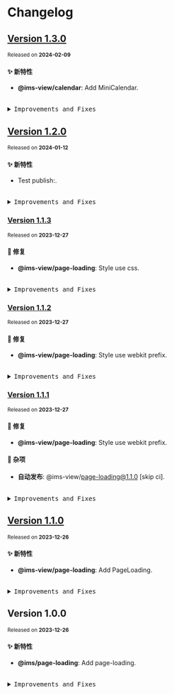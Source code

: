 # Changelog

## [Version&nbsp;1.3.0](https://github.com/eternallycyf/components/compare/@ims-view/page-loading@1.2.0...@ims-view/page-loading@1.3.0)

<sup>Released on **2024-02-09**</sup>

#### ✨ 新特性

- **@ims-view/calendar**: Add MiniCalendar.

<br/>

<details>
<summary><kbd>Improvements and Fixes</kbd></summary>

#### What's improved

- **@ims-view/calendar**: Add MiniCalendar ([6be604f](https://github.com/eternallycyf/components/commit/6be604f))

</details>

## [Version&nbsp;1.2.0](https://github.com/eternallycyf/components/compare/@ims-view/page-loading@1.1.3...@ims-view/page-loading@1.2.0)

<sup>Released on **2024-01-12**</sup>

#### ✨ 新特性

- Test publish:.

<br/>

<details>
<summary><kbd>Improvements and Fixes</kbd></summary>

#### What's improved

- Test publish: ([2a6716c](https://github.com/eternallycyf/components/commit/2a6716c))

</details>

### [Version&nbsp;1.1.3](https://github.com/eternallycyf/components/compare/@ims-view/page-loading@1.1.2...@ims-view/page-loading@1.1.3)

<sup>Released on **2023-12-27**</sup>

#### 🐛 修复

- **@ims-view/page-loading**: Style use css.

<br/>

<details>
<summary><kbd>Improvements and Fixes</kbd></summary>

#### What's fixed

- **@ims-view/page-loading**: Style use css ([3ce234a](https://github.com/eternallycyf/components/commit/3ce234a))

</details>

### [Version&nbsp;1.1.2](https://github.com/eternallycyf/components/compare/@ims-view/page-loading@1.1.1...@ims-view/page-loading@1.1.2)

<sup>Released on **2023-12-27**</sup>

#### 🐛 修复

- **@ims-view/page-loading**: Style use webkit prefix.

<br/>

<details>
<summary><kbd>Improvements and Fixes</kbd></summary>

#### What's fixed

- **@ims-view/page-loading**: Style use webkit prefix ([66cec9c](https://github.com/eternallycyf/components/commit/66cec9c))

</details>

### [Version&nbsp;1.1.1](https://github.com/eternallycyf/components/compare/@ims-view/page-loading@1.1.0...@ims-view/page-loading@1.1.1)

<sup>Released on **2023-12-27**</sup>

#### 🐛 修复

- **@ims-view/page-loading**: Style use webkit prefix.

#### 🔖 杂项

- **自动发布**: @ims-view/page-loading@1.1.0 [skip ci].

<br/>

<details>
<summary><kbd>Improvements and Fixes</kbd></summary>

#### What's fixed

- **@ims-view/page-loading**: Style use webkit prefix ([71f5ea1](https://github.com/eternallycyf/components/commit/71f5ea1))

#### Chores

- **自动发布**: @ims-view/page-loading@1.1.0 [skip ci] ([eee7e5f](https://github.com/eternallycyf/components/commit/eee7e5f))

</details>

## [Version&nbsp;1.1.0](https://github.com/eternallycyf/components/compare/@ims-view/page-loading@1.0.0...@ims-view/page-loading@1.1.0)

<sup>Released on **2023-12-26**</sup>

#### ✨ 新特性

- **@ims-view/page-loading**: Add PageLoading.

<br/>

<details>
<summary><kbd>Improvements and Fixes</kbd></summary>

#### What's improved

- **@ims-view/page-loading**: Add PageLoading ([de0feaa](https://github.com/eternallycyf/components/commit/de0feaa))

</details>

## Version&nbsp;1.0.0

<sup>Released on **2023-12-26**</sup>

#### ✨ 新特性

- **@ims/page-loading**: Add page-loading.

<br/>

<details>
<summary><kbd>Improvements and Fixes</kbd></summary>

#### What's improved

- **@ims/page-loading**: Add page-loading ([233d68e](https://github.com/eternallycyf/components/commit/233d68e))

</details>
